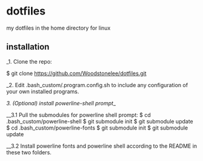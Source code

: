 # dotfiles

my dotfiles in the home directory for linux

## installation

_1. Clone the repo: 

$ git clone https://github.com/Woodstonelee/dotfiles.git

_2. Edit .bash_custom/.program.config.sh to include any configuration
of your own installed programs.

_3. (Optional) install powerline-shell prompt__

__3.1 Pull the submodules for powerline shell prompt: 
$ cd .bash_custom/powerline-shell
$ git submodule init
$ git submodule update
$ cd .bash_custom/powerline-fonts
$ git submodule init
$ git submodule update 

__3.2 Install powerline fonts and powerline shell according to the README in these two folders.
